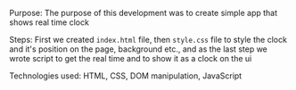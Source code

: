 Purpose: The purpose of this development was to create simple app that shows real time clock

Steps: First we  created `index.html` file, then `style.css` file to style the clock and it's position on the page, background etc., and as the last step we wrote script to get the real time and to show it as a clock on the ui

Technologies used: HTML, CSS, DOM manipulation, JavaScript
